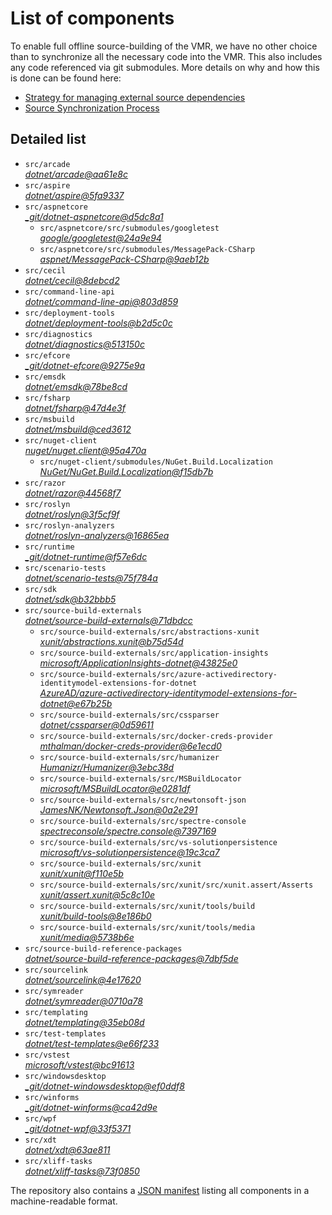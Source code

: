 ﻿# List of components

To enable full offline source-building of the VMR, we have no other choice than to synchronize all the necessary code into the VMR. This also includes any code referenced via git submodules. More details on why and how this is done can be found here:
- [Strategy for managing external source dependencies](src/arcade/Documentation/UnifiedBuild/VMR-Strategy-For-External-Source.md)
- [Source Synchronization Process](src/arcade/Documentation/UnifiedBuild/VMR-Design-And-Operation.md#source-synchronization-process)

## Detailed list

<!-- component list beginning -->
- `src/arcade`  
*[dotnet/arcade@aa61e8c](https://github.com/dotnet/arcade/tree/aa61e8c20a869bcc994f8b29eb07d927d2bec6f4)*
- `src/aspire`  
*[dotnet/aspire@5fa9337](https://github.com/dotnet/aspire/tree/5fa9337a84a52e9bd185d04d156eccbdcf592f74)*
- `src/aspnetcore`  
*[_git/dotnet-aspnetcore@d5dc8a1](https://dev.azure.com/dnceng/internal/_git/dotnet-aspnetcore/?version=GCd5dc8a13cc618b9cbdc1e5744b4806c594d49553)*
    - `src/aspnetcore/src/submodules/googletest`  
    *[google/googletest@24a9e94](https://github.com/google/googletest/tree/24a9e940d481f992ba852599c78bb2217362847b)*
    - `src/aspnetcore/src/submodules/MessagePack-CSharp`  
    *[aspnet/MessagePack-CSharp@9aeb12b](https://github.com/aspnet/MessagePack-CSharp/tree/9aeb12b9bdb024512ffe2e4bddfa2785dca6e39e)*
- `src/cecil`  
*[dotnet/cecil@8debcd2](https://github.com/dotnet/cecil/tree/8debcd23b73a27992a5fdb2229f546e453619d11)*
- `src/command-line-api`  
*[dotnet/command-line-api@803d859](https://github.com/dotnet/command-line-api/tree/803d8598f98fb4efd94604b32627ee9407f246db)*
- `src/deployment-tools`  
*[dotnet/deployment-tools@b2d5c0c](https://github.com/dotnet/deployment-tools/tree/b2d5c0c5841de4bc036ef4c84b5db3532504e5f3)*
- `src/diagnostics`  
*[dotnet/diagnostics@513150c](https://github.com/dotnet/diagnostics/tree/513150c2f25077b1fcb194407e53c433c975f39b)*
- `src/efcore`  
*[_git/dotnet-efcore@9275e9a](https://dev.azure.com/dnceng/internal/_git/dotnet-efcore/?version=GC9275e9ac55e413546a09551c29d5227d6d009747)*
- `src/emsdk`  
*[dotnet/emsdk@78be8cd](https://github.com/dotnet/emsdk/tree/78be8cdf4f0bfd93018fd7a87f8282a41d041298)*
- `src/fsharp`  
*[dotnet/fsharp@47d4e3f](https://github.com/dotnet/fsharp/tree/47d4e3f91e4e5414b6dafbf14288b9c5a798ef99)*
- `src/msbuild`  
*[dotnet/msbuild@ced3612](https://github.com/dotnet/msbuild/tree/ced361277f33b9eb9312d927869a77b6d9108876)*
- `src/nuget-client`  
*[nuget/nuget.client@95a470a](https://github.com/nuget/nuget.client/tree/95a470a557091cdbdc9f68a178b60bd19329942c)*
    - `src/nuget-client/submodules/NuGet.Build.Localization`  
    *[NuGet/NuGet.Build.Localization@f15db7b](https://github.com/NuGet/NuGet.Build.Localization/tree/f15db7b7c6f5affbea268632ef8333d2687c8031)*
- `src/razor`  
*[dotnet/razor@44568f7](https://github.com/dotnet/razor/tree/44568f7817cd7c6daf90c9340c64c3b69277b7f6)*
- `src/roslyn`  
*[dotnet/roslyn@3f5cf9f](https://github.com/dotnet/roslyn/tree/3f5cf9fbbd91f2047e988801a5142ca1cb6bab45)*
- `src/roslyn-analyzers`  
*[dotnet/roslyn-analyzers@16865ea](https://github.com/dotnet/roslyn-analyzers/tree/16865ea61910500f1022ad2b96c499e5df02c228)*
- `src/runtime`  
*[_git/dotnet-runtime@f57e6dc](https://dev.azure.com/dnceng/internal/_git/dotnet-runtime/?version=GCf57e6dc747158ab7ade4e62a75a6750d16b771e8)*
- `src/scenario-tests`  
*[dotnet/scenario-tests@75f784a](https://github.com/dotnet/scenario-tests/tree/75f784a5484a2d4e00905069160954f686dcc8e3)*
- `src/sdk`  
*[dotnet/sdk@b32bbb5](https://github.com/dotnet/sdk/tree/b32bbb535f5631d6365e14c12a56f180111561d2)*
- `src/source-build-externals`  
*[dotnet/source-build-externals@71dbdcc](https://github.com/dotnet/source-build-externals/tree/71dbdccd13f28cfd1a35649263b55ebbeab26ee7)*
    - `src/source-build-externals/src/abstractions-xunit`  
    *[xunit/abstractions.xunit@b75d54d](https://github.com/xunit/abstractions.xunit/tree/b75d54d73b141709f805c2001b16f3dd4d71539d)*
    - `src/source-build-externals/src/application-insights`  
    *[microsoft/ApplicationInsights-dotnet@43825e0](https://github.com/microsoft/ApplicationInsights-dotnet/tree/43825e06a22cdfb702fc199a7ba99a7d541d48c6)*
    - `src/source-build-externals/src/azure-activedirectory-identitymodel-extensions-for-dotnet`  
    *[AzureAD/azure-activedirectory-identitymodel-extensions-for-dotnet@e67b25b](https://github.com/AzureAD/azure-activedirectory-identitymodel-extensions-for-dotnet/tree/e67b25be77532af9ba405670b34b4d263d505fde)*
    - `src/source-build-externals/src/cssparser`  
    *[dotnet/cssparser@0d59611](https://github.com/dotnet/cssparser/tree/0d59611784841735a7778a67aa6e9d8d000c861f)*
    - `src/source-build-externals/src/docker-creds-provider`  
    *[mthalman/docker-creds-provider@6e1ecd0](https://github.com/mthalman/docker-creds-provider/tree/6e1ecd0a80755f9f0e88dc23b98b52f51a77c65e)*
    - `src/source-build-externals/src/humanizer`  
    *[Humanizr/Humanizer@3ebc38d](https://github.com/Humanizr/Humanizer/tree/3ebc38de585fc641a04b0e78ed69468453b0f8a1)*
    - `src/source-build-externals/src/MSBuildLocator`  
    *[microsoft/MSBuildLocator@e0281df](https://github.com/microsoft/MSBuildLocator/tree/e0281df33274ac3c3e22acc9b07dcb4b31d57dc0)*
    - `src/source-build-externals/src/newtonsoft-json`  
    *[JamesNK/Newtonsoft.Json@0a2e291](https://github.com/JamesNK/Newtonsoft.Json/tree/0a2e291c0d9c0c7675d445703e51750363a549ef)*
    - `src/source-build-externals/src/spectre-console`  
    *[spectreconsole/spectre.console@7397169](https://github.com/spectreconsole/spectre.console/tree/7397169a2757dc3657598bdea4ac222c0f283425)*
    - `src/source-build-externals/src/vs-solutionpersistence`  
    *[microsoft/vs-solutionpersistence@19c3ca7](https://github.com/microsoft/vs-solutionpersistence/tree/19c3ca7dc997dba2b3a86f6c666e9f717f34c8fe)*
    - `src/source-build-externals/src/xunit`  
    *[xunit/xunit@f110e5b](https://github.com/xunit/xunit/tree/f110e5bee5dfd4c08339587c9c3df9292fcb597c)*
    - `src/source-build-externals/src/xunit/src/xunit.assert/Asserts`  
    *[xunit/assert.xunit@5c8c10e](https://github.com/xunit/assert.xunit/tree/5c8c10e085eb42f39f2fe0b40c94bf56649eb0a4)*
    - `src/source-build-externals/src/xunit/tools/build`  
    *[xunit/build-tools@8e186b0](https://github.com/xunit/build-tools/tree/8e186b0f8e398796e75453f3f18952b06d29fdfd)*
    - `src/source-build-externals/src/xunit/tools/media`  
    *[xunit/media@5738b6e](https://github.com/xunit/media/tree/5738b6e86f08e0389c4392b939c20e3eca2d9822)*
- `src/source-build-reference-packages`  
*[dotnet/source-build-reference-packages@7dbf5de](https://github.com/dotnet/source-build-reference-packages/tree/7dbf5deea5bdccf513df73cba179c4c0ad106010)*
- `src/sourcelink`  
*[dotnet/sourcelink@4e17620](https://github.com/dotnet/sourcelink/tree/4e176206614b345352885b55491aeb51bf77526b)*
- `src/symreader`  
*[dotnet/symreader@0710a78](https://github.com/dotnet/symreader/tree/0710a7892d89999956e8808c28e9dd0512bd53f3)*
- `src/templating`  
*[dotnet/templating@35eb08d](https://github.com/dotnet/templating/tree/35eb08d048d4f4667db94b07f0e838ccd5fb5169)*
- `src/test-templates`  
*[dotnet/test-templates@e66f233](https://github.com/dotnet/test-templates/tree/e66f2336162ebe9f1d781a8dae591e30d9ab08b4)*
- `src/vstest`  
*[microsoft/vstest@bc91613](https://github.com/microsoft/vstest/tree/bc9161306b23641b0364b8f93d546da4d48da1eb)*
- `src/windowsdesktop`  
*[_git/dotnet-windowsdesktop@ef0ddf8](https://dev.azure.com/dnceng/internal/_git/dotnet-windowsdesktop/?version=GCef0ddf89991072267608f432ca2163ac54fdecab)*
- `src/winforms`  
*[_git/dotnet-winforms@ca42d9e](https://dev.azure.com/dnceng/internal/_git/dotnet-winforms/?version=GCca42d9e58480ab4ebb845027c44c6b4f10e0539d)*
- `src/wpf`  
*[_git/dotnet-wpf@33f5371](https://dev.azure.com/dnceng/internal/_git/dotnet-wpf/?version=GC33f5371cc258de0a72569adf1e9fbcbf04256a17)*
- `src/xdt`  
*[dotnet/xdt@63ae811](https://github.com/dotnet/xdt/tree/63ae81154c50a1cf9287cc47d8351d55b4289e6d)*
- `src/xliff-tasks`  
*[dotnet/xliff-tasks@73f0850](https://github.com/dotnet/xliff-tasks/tree/73f0850939d96131c28cf6ea6ee5aacb4da0083a)*
<!-- component list end -->

The repository also contains a [JSON manifest](https://github.com/dotnet/dotnet/blob/main/src/source-manifest.json) listing all components in a machine-readable format.
